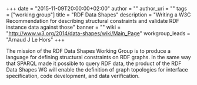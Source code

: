 +++
date = "2015-11-09T20:00:00+02:00"
author = ""
author_uri = ""
tags = ["working group"]
title = "RDF Data Shapes"
description = "Writing a W3C Recommendation for describing structural constraints and validate RDF instance data against those"
banner = ""
wiki = "http://www.w3.org/2014/data-shapes/wiki/Main_Page"
workgroup_leads = "Arnaud J Le Hors"
+++

The mission of the RDF Data Shapes Working Group is to produce a language for defining structural constraints on RDF graphs. In the same way that SPARQL made it possible to query RDF data, the product of the RDF Data Shapes WG will enable the definition of graph topologies for interface specification, code development, and data verification.